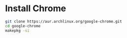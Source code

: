 # Install Chrome
```bash
git clone https://aur.archlinux.org/google-chrome.git
cd google-chrome
makepkg -si
```
